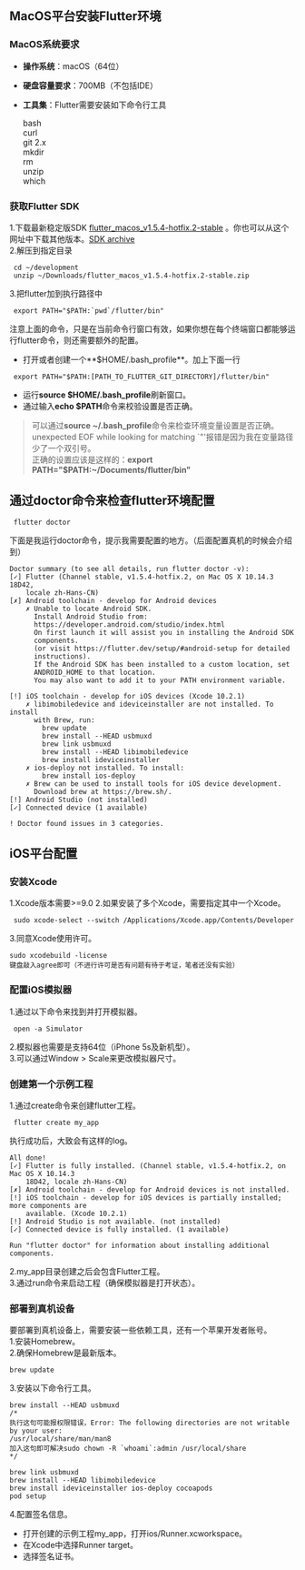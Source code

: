 ## MacOS平台安装Flutter环境

### MacOS系统要求

* **操作系统**：macOS（64位）
* **硬盘容量要求**：700MB（不包括IDE）
* **工具集**：Flutter需要安装如下命令行工具  

	bash  
	curl  
	git 2.x  
	mkdir  
	rm  
	unzip  
	which   
	
### 获取Flutter SDK

1.下载最新稳定版SDK [flutter_macos_v1.5.4-hotfix.2-stable](https://storage.googleapis.com/flutter_infra/releases/stable/macos/flutter_macos_v1.5.4-hotfix.2-stable.zip) 。你也可以从这个网址中下载其他版本。[SDK archive](https://flutter.dev/docs/development/tools/sdk/releases)   
2.解压到指定目录  

```
 cd ~/development
 unzip ~/Downloads/flutter_macos_v1.5.4-hotfix.2-stable.zip
```  
3.把flutter加到执行路径中  
```
 export PATH="$PATH:`pwd`/flutter/bin"
```  
注意上面的命令，只是在当前命令行窗口有效，如果你想在每个终端窗口都能够运行flutter命令，则还需要额外的配置。  

* 打开或者创建一个**$HOME/.bash_profile**。加上下面一行
```
 export PATH="$PATH:[PATH_TO_FLUTTER_GIT_DIRECTORY]/flutter/bin"
```  
* 运行**source $HOME/.bash_profile**刷新窗口。
* 通过输入**echo $PATH**命令来校验设置是否正确。

>可以通过**source ~/.bash_profile**命令来检查环境变量设置是否正确。  
>unexpected EOF while looking for matching `"'报错是因为我在变量路径少了一个双引号。  
>正确的设置应该是这样的：**export PATH="$PATH:~/Documents/flutter/bin"**

## 通过doctor命令来检查flutter环境配置

```
 flutter doctor
```

下面是我运行doctor命令，提示我需要配置的地方。（后面配置真机的时候会介绍到）  

```
Doctor summary (to see all details, run flutter doctor -v):
[✓] Flutter (Channel stable, v1.5.4-hotfix.2, on Mac OS X 10.14.3 18D42,
    locale zh-Hans-CN)
[✗] Android toolchain - develop for Android devices
    ✗ Unable to locate Android SDK.
      Install Android Studio from:
      https://developer.android.com/studio/index.html
      On first launch it will assist you in installing the Android SDK
      components.
      (or visit https://flutter.dev/setup/#android-setup for detailed
      instructions).
      If the Android SDK has been installed to a custom location, set
      ANDROID_HOME to that location.
      You may also want to add it to your PATH environment variable.

[!] iOS toolchain - develop for iOS devices (Xcode 10.2.1)
    ✗ libimobiledevice and ideviceinstaller are not installed. To install
      with Brew, run:
        brew update
        brew install --HEAD usbmuxd
        brew link usbmuxd
        brew install --HEAD libimobiledevice
        brew install ideviceinstaller
    ✗ ios-deploy not installed. To install:
        brew install ios-deploy
    ✗ Brew can be used to install tools for iOS device development.
      Download brew at https://brew.sh/.
[!] Android Studio (not installed)
[✓] Connected device (1 available)

! Doctor found issues in 3 categories.
```

## iOS平台配置
### 安装Xcode
1.Xcode版本需要>=9.0
2.如果安装了多个Xcode，需要指定其中一个Xcode。  

```
 sudo xcode-select --switch /Applications/Xcode.app/Contents/Developer
```

3.同意Xcode使用许可。  

```
sudo xcodebuild -license
键盘敲入agree即可（不进行许可是否有问题有待于考证，笔者还没有实验）
```

### 配置iOS模拟器
1.通过以下命令来找到并打开模拟器。

```
 open -a Simulator
```
2.模拟器也需要是支持64位（iPhone 5s及新机型）。  
3.可以通过Window > Scale来更改模拟器尺寸。  

### 创建第一个示例工程

1.通过create命令来创建flutter工程。  

```
 flutter create my_app
```

执行成功后，大致会有这样的log。  

```
All done!
[✓] Flutter is fully installed. (Channel stable, v1.5.4-hotfix.2, on Mac OS X 10.14.3
    18D42, locale zh-Hans-CN)
[✗] Android toolchain - develop for Android devices is not installed.
[!] iOS toolchain - develop for iOS devices is partially installed; more components are
    available. (Xcode 10.2.1)
[!] Android Studio is not available. (not installed)
[✓] Connected device is fully installed. (1 available)

Run "flutter doctor" for information about installing additional components.
```
2.my_app目录创建之后会包含Flutter工程。  
3.通过run命令来启动工程（确保模拟器是打开状态）。  

### 部署到真机设备
要部署到真机设备上，需要安装一些依赖工具，还有一个苹果开发者账号。  
1.安装Homebrew。  
2.确保Homebrew是最新版本。  

```
brew update
```

3.安装以下命令行工具。

```
brew install --HEAD usbmuxd 
/*
执行这句可能报权限错误，Error: The following directories are not writable by your user:
/usr/local/share/man/man8
加入这句即可解决sudo chown -R `whoami`:admin /usr/local/share
*/

brew link usbmuxd
brew install --HEAD libimobiledevice
brew install ideviceinstaller ios-deploy cocoapods
pod setup
```
4.配置签名信息。

* 打开创建的示例工程my_app，打开ios/Runner.xcworkspace。
* 在Xcode中选择Runner target。
* 选择签名证书。
